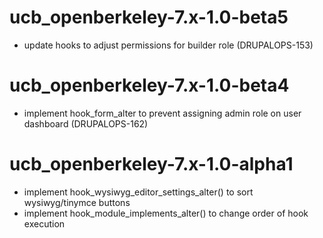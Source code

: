 ucb_openberkeley-7.x-1.0-beta5
=======================
* update hooks to adjust permissions for builder role (DRUPALOPS-153)

ucb_openberkeley-7.x-1.0-beta4
=======================
* implement hook_form_alter to prevent assigning admin role on user dashboard (DRUPALOPS-162)

ucb_openberkeley-7.x-1.0-alpha1
=======================
* implement hook_wysiwyg_editor_settings_alter() to sort wysiwyg/tinymce buttons
* implement hook_module_implements_alter() to change order of hook execution

